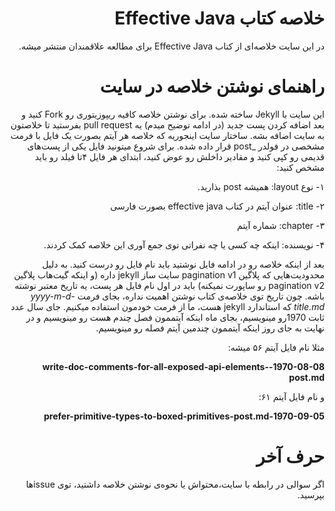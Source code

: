 <div dir="rtl">
  
# خلاصه کتاب Effective Java

در این سایت خلاصه‌ای از کتاب Effective Java برای مطالعه علاقمندان منتشر میشه.

# راهنمای نوشتن خلاصه در سایت

این سایت با Jekyll ساخته شده. برای نوشتن خلاصه کافیه ریپوزیتوری رو Fork کنید و بعد اضافه کردن پست جدید (در ادامه توضیح میدم) یه pull request بفرستید تا خلاصتون به سایت اضافه بشه.
ساختار سایت اینجوریه که خلاصه هر آیتم بصورت یک فایل با فرمت مشخصی در فولدر _post قرار داده شده. برای شروع میتونید فایل یکی از پست‌های قدیمی رو کپی کنید و مقادیر داخلش رو عوض کنید، ابتدای هر فایل ۴تا فیلد رو باید مشخص کنید:


۱- نوع layout: همیشه post بذارید.

۲- title: عنوان آیتم در کتاب effective java بصورت فارسی

۳- chapter: شماره آیتم

۴- نویسنده: اینکه چه کسی یا چه نفراتی توی جمع‌ آوری این خلاصه کمک کردند.


بعد از اینکه خلاصه رو در ادامه فایل نوشتید باید نام فایل رو درست کنید. به دلیل محدودیت‌هایی که پلاگین pagination v1 سایت ساز jekyll داره (و اینکه گیت‌هاب پلاگین pagination v2 رو ساپورت نمیکنه) باید در اول نام فایل هر پست، یه تاریخ معتبر نوشته باشه. چون تاریخ توی خلاصه‌ی کتاب نوشتن اهمیت نداره، بجای فرمت _yyyy-m-d-title.md_ که استاندارد jekyll هست، ما از فرمت خودمون استفاده میکنیم. جای سال عدد ثابت 1970رو مینویسیم، بجای ماه اینکه آیتممون فصل چندم هست رو مینویسیم و در نهایت به جای روز اینکه آیتممون چندمین آیتم فصله رو مینویسیم.

مثلا نام فایل آیتم ۵۶ میشه:

**1970-08-08-write-doc-comments-for-all-exposed-api-elements-post.md**

و نام فایل آیتم ۶۱:

**1970-09-05-prefer-primitive-types-to-boxed-primitives-post.md**



# حرف آخر

اگر سوالی در رابطه با سایت،محتواش یا نحوه‌ی نوشتن خلاصه داشتید، توی issueها بپرسید.
  
 </div>
